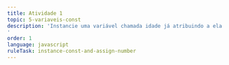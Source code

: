 ```yaml
---
title: Atividade 1
topic: 5-variaveis-const
description: 'Instancie uma variável chamada idade já atribuindo a ela a sua idade na mesma linha
'
order: 1
language: javascript
ruleTask: instance-const-and-assign-number
---
```

